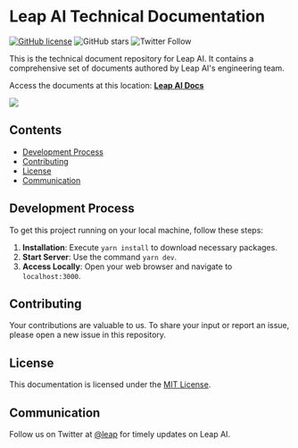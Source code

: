 # Leap AI Technical Documentation

[![GitHub license](https://img.shields.io/github/license/leap-ai/leap-docs)](https://github.com/leap-ai/leap-docs/blob/master/LICENSE)
![GitHub stars](https://img.shields.io/github/stars/leap-ai/leap-docs)
![Twitter Follow](https://img.shields.io/twitter/follow/leap?style=social)

This is the technical document repository for Leap AI. It contains a comprehensive set of documents authored by Leap AI's engineering team.

Access the documents at this location: [**Leap AI Docs**](https://docs.tryleap.ai)

[![](.github/snapshot.png)](https://docs.tryleap.ai)

## Contents

- [Development Process](#development-process)
- [Contributing](#contributing)
- [License](#license)
- [Communication](#communication)

## Development Process

To get this project running on your local machine, follow these steps:

1. **Installation**: Execute `yarn install` to download necessary packages.
2. **Start Server**: Use the command `yarn dev`.
3. **Access Locally**: Open your web browser and navigate to `localhost:3000`.

## Contributing

Your contributions are valuable to us. To share your input or report an issue, please open a new issue in this repository.

## License

This documentation is licensed under the [MIT License](https://github.com/leap-ai/leap-docs/blob/main/LICENSE).

## Communication

Follow us on Twitter at [@leap](https://twitter.com/leap_api) for timely updates on Leap AI.
